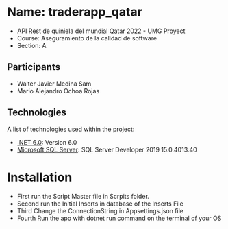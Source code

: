 # Name: traderapp_qatar
* API Rest de quiniela del mundial Qatar 2022 - UMG Proyect
* Course: Aseguramiento de la calidad de software
* Section: A
## Participants
- Walter Javier Medina Sam
-  Mario Alejandro Ochoa Rojas         

## Technologies
A list of technologies used within the project:
* [.NET 6.0](https://dotnet.microsoft.com/en-us/download/dotnet/6.0):  Version 6.0
* [Microsoft SQL Server](https://www.microsoft.com/en-us/sql-server/):  SQL Server Developer 2019 15.0.4013.40

# Installation
* First run the Script Master file in Scrpits folder.
* Second run the Initial Inserts in database of the Inserts File
* Third Change the ConnectionString in Appsettings.json file
* Fourth Run the apo with dotnet run command on the terminal of your OS
